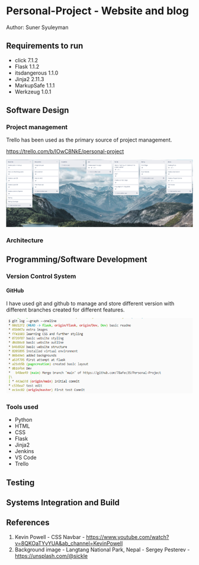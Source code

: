 # Personal-Project - Website and blog

Author: Suner Syuleyman

## Requirements to run

+ click 7.1.2
+ Flask 1.1.2
+ itsdangerous 1.1.0
+ Jinja2 2.11.3
+ MarkupSafe 1.1.1
+ Werkzeug 1.0.1

## Software Design

### **Project management**

Trello has been used as the primary source of project management.

<https://trello.com/b/lOwC8NkE/personal-project>

![trello screenshot](ReadmeAssets/trello.png)

### **Architecture**

## Programming/Software Development

### **Version Control System**

#### **GitHub**

I have used git and github to manage and store different version with different branches created for different features.

![tree diagram](ReadmeAssets/git.png)

### **Tools used**

+ Python
+ HTML
+ CSS
+ Flask
+ Jinja2
+ Jenkins
+ VS Code
+ Trello



## Testing

## Systems Integration and Build

## References

1. Kevin Powell - CSS Navbar - <https://www.youtube.com/watch?v=8QKOaTYvYUA&ab_channel=KevinPowell>
2. Background image - Langtang National Park, Nepal - Sergey Pesterev - <https://unsplash.com/@sickle>